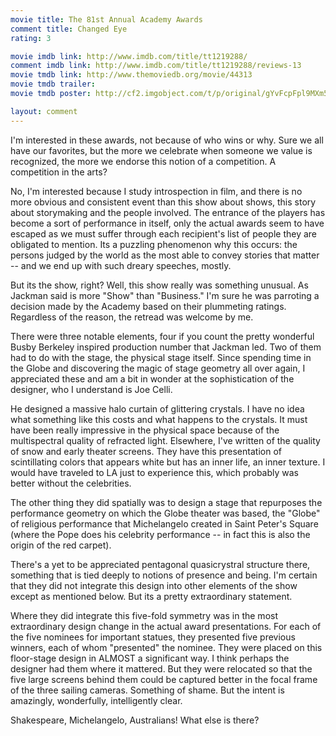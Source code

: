 ```yaml
---
movie title: The 81st Annual Academy Awards
comment title: Changed Eye
rating: 3

movie imdb link: http://www.imdb.com/title/tt1219288/
comment imdb link: http://www.imdb.com/title/tt1219288/reviews-13
movie tmdb link: http://www.themoviedb.org/movie/44313
movie tmdb trailer: 
movie tmdb poster: http://cf2.imgobject.com/t/p/original/gYvFcpFpl9MXm5i2MqRMKHInXfp.jpg

layout: comment
---
```


I'm interested in these awards, not because of who wins or why. Sure we all have our favorites, but the more we celebrate when someone we value is recognized, the more we endorse this notion of a competition. A competition in the arts?

No, I'm interested because I study introspection in film, and there is no more obvious and consistent event than this show about shows, this story about storymaking and the people involved. The entrance of the players has become a sort of performance in itself, only the actual awards seem to have escaped as we must suffer through each recipient's list of people they are obligated to mention. Its a puzzling phenomenon why this occurs: the persons judged by the world as the most able to convey stories that matter -- and we end up with such dreary speeches, mostly.

But its the show, right? Well, this show really was something unusual. As Jackman said is more "Show" than "Business." I'm sure he was parroting a decision made by the Academy based on their plummeting ratings. Regardless of the reason, the retread was welcome by me.

There were three notable elements, four if you count the pretty wonderful Busby Berkeley inspired production number that Jackman led. Two of them had to do with the stage, the physical stage itself. Since spending time in the Globe and discovering the magic of stage geometry all over again, I appreciated these and am a bit in wonder at the sophistication of the designer, who I understand is Joe Celli.

He designed a massive halo curtain of glittering crystals. I have no idea what something like this costs and what happens to the crystals. It must have been really impressive in the physical space because of the multispectral quality of refracted light. Elsewhere, I've written of the quality of snow and early theater screens. They have this presentation of scintillating colors that appears white but has an inner life, an inner texture. I would have traveled to LA just to experience this, which probably was better without the celebrities.

The other thing they did spatially was to design a stage that repurposes the performance geometry on which the Globe theater was based, the "Globe" of religious performance that Michelangelo created in Saint Peter's Square (where the Pope does his celebrity performance -- in fact this is also the origin of the red carpet). 

There's a yet to be appreciated pentagonal quasicrystral structure there, something that is tied deeply to notions of presence and being. I'm certain that they did not integrate this design into other elements of the show except as mentioned below. But its a pretty extraordinary statement.

Where they did integrate this five-fold symmetry was in the most extraordinary design change in the actual award presentations. For each of the five nominees for important statues, they presented five previous winners, each of whom "presented" the nominee. They were placed on this floor-stage design in ALMOST a significant way. I think perhaps the designer had them where it mattered. But they were relocated so that the five large screens behind them could be captured better in the focal frame of the three sailing cameras. Something of shame. But the intent is amazingly, wonderfully, intelligently clear.

Shakespeare, Michelangelo, Australians! What else is there?